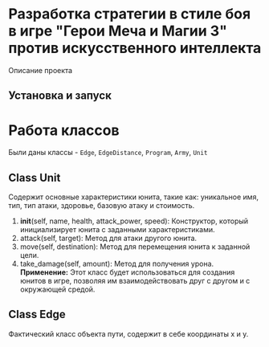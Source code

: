 # Разработка стратегии в стиле боя в игре "Герои Меча и Магии 3" против искусственного интеллекта

Описание проекта


## Установка и запуск




# Работа классов

Были даны классы - `Edge`, `EdgeDistance`, `Program`, `Army`, `Unit`

## Class Unit

Содержит основные характеристики юнита, такие как: уникальное имя, тип, тип атаки, здоровье, базовую атаку и стоимость.

1. __init__(self, name, health, attack_power, speed): Конструктор, который инициализирует юнита с заданными характеристиками.
2. attack(self, target): Метод для атаки другого юнита.
3. move(self, destination): Метод для перемещения юнита к заданной цели.
4. take_damage(self, amount): Метод для получения урона.
**Применение:** Этот класс будет использоваться для создания юнитов в игре, позволяя им взаимодействовать друг с другом и с окружающей средой.

## Class Edge

Фактический класс объекта пути, содержит в себе координаты x и y.







